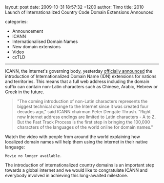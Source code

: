 layout: post
date: 2009-10-31 18:57:32 +1200
author: Timo
title: 2010 Launch of Internationalized Country Code Domain Extensions Announced

categories:
  - Announcement
  - ICANN
  - Internationalised Domain Names
  - New domain extensions
  - Video
  - ccTLD

----

ICANN, the internet's governing body, yesterday [officially announced](http://www.icann.org/en/announcements/announcement-30oct09-en.htm) the introduction of Internationalized Domain Name (IDN) extensions for nations and territories. This means that a full web address including the domain suffix can contain non-Latin characters such as Chinese, Arabic, Hebrew or Greek in the future.

> "The coming introduction of non-Latin characters represents the biggest technical change to the Internet since it was created four decades ago," said ICANN chairman Peter Dengate Thrush. "Right now Internet address endings are limited to Latin characters - A to Z. But the Fast Track Process is the first step in bringing the 100,000 characters of the languages of the world online for domain names."

Watch the video with people from around the world explaining how localized domain names will help them using the internet in their native language:

`Movie no longer available.`

The introduction of internationalized country domains is an important step towards a global internet and we would like to congratulate ICANN and everybody involved in achieving this long-awaited milestone.
